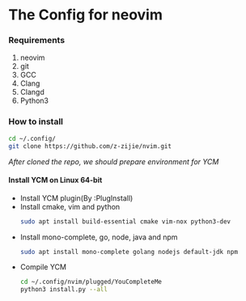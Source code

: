 # The Config for neovim

### Requirements
1. neovim
2. git
3. GCC
4. Clang
5. Clangd
6. Python3

### How to install
```sh
cd ~/.config/
git clone https://github.com/z-zijie/nvim.git
```
*After cloned the repo, we should prepare environment for YCM*
#### Install YCM on Linux 64-bit
 - Install YCM plugin(By :PlugInstall)
 - Install cmake, vim and python
    ```sh
    sudo apt install build-essential cmake vim-nox python3-dev
    ```
 - Install mono-complete, go, node, java and npm
    ```sh
    sudo apt install mono-complete golang nodejs default-jdk npm
    ```
 - Compile YCM
    ```sh
    cd ~/.config/nvim/plugged/YouCompleteMe
    python3 install.py --all
    ```

